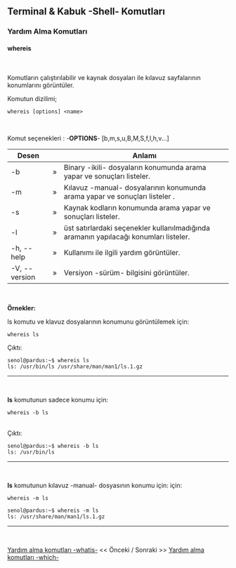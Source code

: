 ## **Terminal & Kabuk -Shell- Komutları**

### Yardım Alma Komutları 

#### **whereis** 


</br>



Komutların çalıştırılabilir ve kaynak dosyaları ile kılavuz sayfalarının konumlarını görüntüler.





Komutun dizilimi;
```
whereis [options] <name>
```


<br>

Komut seçenekleri : -**OPTIONS**- [b,m,s,u,B,M,S,f,l,h,v...]

| Desen | | Anlamı |
|--|:--:|--|
| -b | » | Binary -ikili- dosyaların konumunda arama yapar ve sonuçları listeler. |
| -m | » | Kılavuz -manual- dosyalarının konumunda arama yapar ve sonuçları listeler .  |
| -s | » | Kaynak kodların konumunda arama yapar ve sonuçları listeler. |
| -l | » | üst satırlardaki seçenekler kullanılmadığında aramanın yapılacağı konumları listeler. |
| -h, --help | » | Kullanımı ile ilgili yardım görüntüler. |
| -V, --version | » | Versiyon -sürüm- bilgisini görüntüler. |

<br>


**Örnekler:**


ls komutu ve klavuz dosyalarının konumunu görüntülemek için:

``` {.sh}
whereis ls
```


Çıktı:

```
senol@pardus:~$ whereis ls
ls: /usr/bin/ls /usr/share/man/man1/ls.1.gz
```

---
<br>

**ls** komutunun sadece konumu için:

``` {.sh}
whereis -b ls
```

<br>
Çıktı:

```
senol@pardus:~$ whereis -b ls
ls: /usr/bin/ls
```

---

<br>

**ls** komutunun kılavuz -manual- dosyasının konumu için: için: 

``` {.sh}
whereis -m ls
```


```
senol@pardus:~$ whereis -m ls
ls: /usr/share/man/man1/ls.1.gz
```
---




</br>

 [Yardım alma komutları -whatis-](./tr_komutlar-yardim-alma-komutlari-whatis-.md) << Önceki / Sonraki >> [Yardım alma komutları -which-](./tr_komutlar-yardim-alma-komutlari-which-.md)

